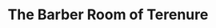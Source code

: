 ---
title: "The Barber Room of Terenure"
url: /dublin/the-barber-room-of-terenure/
shop: hairdresser
---